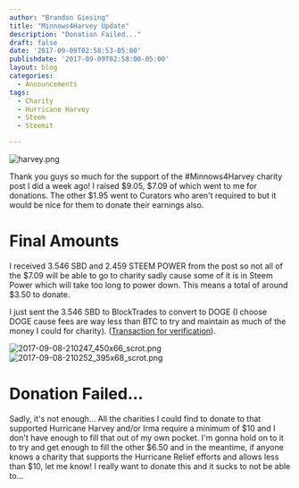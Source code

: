 ```yaml
---
author: "Brandon Giesing"
title: "Minnows4Harvey Update"
description: "Donation Failed..."
draft: false
date: '2017-09-09T02:58:53-05:00'
publishdate: '2017-09-09T02:58:00-05:00'
layout: blog
categories:
  - Announcements
tags:
  - Charity
  - Hurricane Harvey
  - Steem
  - Steemit

---
```


![harvey.png](https://steemitimages.com/DQmeuEfgZ1WKrt24w69Ao98veeMaz4feQEiCMXQ7HUsPsnx/harvey.png)

Thank you guys so much for the support of the #Minnows4Harvey charity post I did a week ago! I raised $9.05, $7.09 of which went to me for donations. The other $1.95 went to Curators who aren't required to but it would be nice for them to donate their earnings also.

# Final Amounts

I received 3.546 SBD and 2.459 STEEM POWER from the post so not all of the $7.09 will be able to go to charity sadly cause some of it is in Steem Power which will take too long to power down. This means a total of around $3.50 to donate.

I just sent the 3.546 SBD to BlockTrades to convert to DOGE (I choose DOGE cause fees are way less than BTC to try and maintain as much of the money I could for charity). ([Transaction for verification](https://dogechain.info/tx/a09727b23e58260387654268e38723ef07cffa50b4913446a4581bff949704b8)).

![2017-09-08-210247_450x66_scrot.png](https://steemitimages.com/DQmUb71myLMPNYUK3zJRpzxRYLzwMu5SaEBLXSchsaexXnw/2017-09-08-210247_450x66_scrot.png)
![2017-09-08-210252_395x68_scrot.png](https://steemitimages.com/DQmcFrnNynKGmmQisfXUidm7cNFAbi4kGHdTru9zTBPxGuM/2017-09-08-210252_395x68_scrot.png)

# Donation Failed...

Sadly, it's not enough... All the charities I could find to donate to that supported Hurricane Harvey and/or Irma require a minimum of $10 and I don't have enough to fill that out of my own pocket. I'm gonna hold on to it to try and get enough to fill the other $6.50 and in the meantime, if anyone knows a charity that supports the Hurricane Relief efforts and allows less than $10, let me know! I really want to donate this and it sucks to not be able to...
